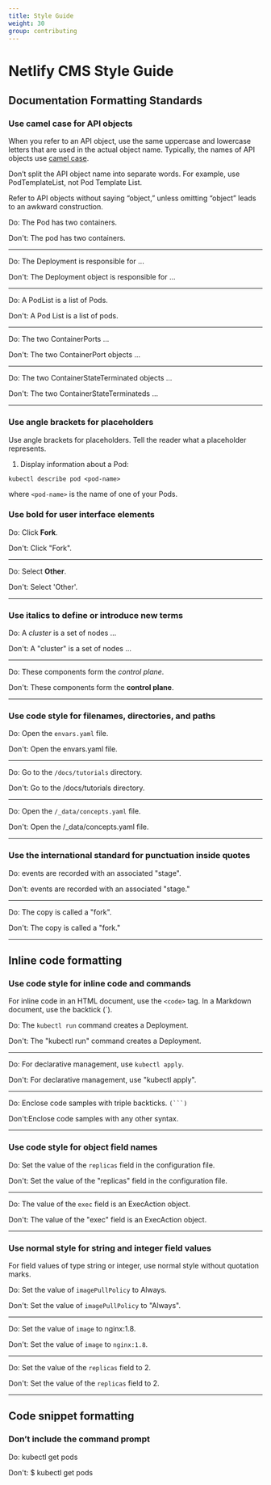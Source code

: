 ```yaml
---
title: Style Guide
weight: 30
group: contributing
---
```


# Netlify CMS Style Guide

## Documentation Formatting Standards

### Use camel case for API objects

When you refer to an API object, use the same uppercase and lowercase letters that are used in the actual object name. Typically, the names of API objects use [camel case](https://en.wikipedia.org/wiki/Camel_case).

Don’t split the API object name into separate words. For example, use PodTemplateList, not Pod Template List.

Refer to API objects without saying “object,” unless omitting “object” leads to an awkward construction.

Do: The Pod has two containers.

Don't: The pod has two containers.
_____

Do: The Deployment is responsible for ...	

Don't: The Deployment object is responsible for ...
_____

Do: A PodList is a list of Pods.

Don't: A Pod List is a list of pods.
_____

Do: The two ContainerPorts ...

Don't: The two ContainerPort objects ...
_____

Do: The two ContainerStateTerminated objects ...

Don't: The two ContainerStateTerminateds ...
_____

### Use angle brackets for placeholders

Use angle brackets for placeholders. Tell the reader what a placeholder represents.

1. Display information about a Pod:

``` 
kubectl describe pod <pod-name>
```

where ```<pod-name>``` is the name of one of your Pods.

### Use bold for user interface elements

Do: Click **Fork**.

Don't: Click "Fork".
_____

Do: Select **Other**.

Don't: Select 'Other'.
_____

### Use italics to define or introduce new terms

Do: A _cluster_ is a set of nodes ...	

Don't: A "cluster" is a set of nodes ...
_____

Do: These components form the _control plane_.	

Don't: These components form the **control plane**.
_____

### Use code style for filenames, directories, and paths

Do: Open the `envars.yaml` file.

Don't: Open the envars.yaml file.
_____

Do: Go to the `/docs/tutorials` directory.	

Don't: Go to the /docs/tutorials directory.
_____

Do: Open the `/_data/concepts.yaml` file.	

Don't: Open the /_data/concepts.yaml file.
_____

### Use the international standard for punctuation inside quotes

Do: events are recorded with an associated "stage".	

Don't: events are recorded with an associated "stage."
_____

Do: The copy is called a "fork".	

Don't: The copy is called a "fork."
_____

## Inline code formatting

### Use code style for inline code and commands

For inline code in an HTML document, use the `<code>` tag. In a Markdown document, use the backtick (`).

Do: The `kubectl run` command creates a Deployment.	

Don't: The "kubectl run" command creates a Deployment.
_____

Do: For declarative management, use `kubectl apply`.	

Don't: For declarative management, use "kubectl apply".
_____

Do: Enclose code samples with triple backticks. `(```)`	

Don't:Enclose code samples with any other syntax.
_____

### Use code style for object field names

Do: Set the value of the `replicas` field in the configuration file.	

Don't: Set the value of the "replicas" field in the configuration file.
_____

Do: The value of the `exec` field is an ExecAction object.	

Don't: The value of the "exec" field is an ExecAction object.
_____

### Use normal style for string and integer field values

For field values of type string or integer, use normal style without quotation marks.

Do: Set the value of `imagePullPolicy` to Always.	

Don't: Set the value of `imagePullPolicy` to "Always".
_____

Do: Set the value of `image` to nginx:1.8.	

Don't: Set the value of `image` to `nginx:1.8`.
_____

Do: Set the value of the `replicas` field to 2.	

Don't: Set the value of the `replicas` field to 2.
_____

## Code snippet formatting

### Don’t include the command prompt

Do: kubectl get pods	

Don't: $ kubectl get pods






